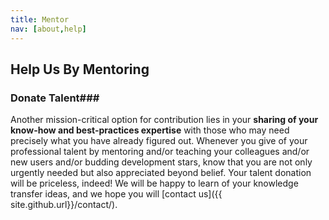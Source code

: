```yaml
---
title: Mentor
nav: [about,help]
---
```


## Help Us By Mentoring ##


### Donate Talent###

Another mission-critical option for contribution lies in your **sharing of your know-how and best-practices expertise** with those who may need precisely what you have already figured out.  Whenever you give of your professional talent by mentoring and/or teaching your colleagues and/or new users and/or budding development stars, know that you are not only urgently needed but also appreciated beyond belief.  Your talent donation will be priceless, indeed!  We will be happy to learn of your knowledge transfer ideas, and we hope you will [contact us]({{ site.github.url}}/contact/).
